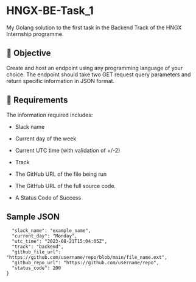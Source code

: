 # HNGX-BE-Task_1
My Golang solution to the first task in the Backend Track of the HNGX Internship programme.

## :dart: Objective

Create and host an endpoint using any programming language of your choice. The endpoint should take two GET request query parameters and return specific information in JSON format.

## 🎯 Requirements

The information required includes:
- Slack name

- Current day of the week

- Current UTC time (with validation of +/-2)

- Track

- The GitHub URL of the file being run

- The GitHub URL of the full source code.

- A  Status Code of Success

## Sample JSON
```{
  "slack_name": "example_name",
  "current_day": "Monday",
  "utc_time": "2023-08-21T15:04:05Z",
  "track": "backend",
  "github_file_url": "https://github.com/username/repo/blob/main/file_name.ext",
  "github_repo_url": "https://github.com/username/repo",
  "status_code": 200
}
```
